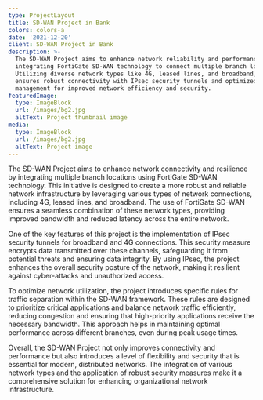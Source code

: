 ```yaml
---
type: ProjectLayout
title: SD-WAN Project in Bank
colors: colors-a
date: '2021-12-20'
client: SD-WAN Project in Bank
description: >-
  The SD-WAN Project aims to enhance network reliability and performance by
  integrating FortiGate SD-WAN technology to connect multiple branch locations.
  Utilizing diverse network types like 4G, leased lines, and broadband, it
  ensures robust connectivity with IPsec security tunnels and optimized traffic
  management for improved network efficiency and security.
featuredImage:
  type: ImageBlock
  url: /images/bg2.jpg
  altText: Project thumbnail image
media:
  type: ImageBlock
  url: /images/bg2.jpg
  altText: Project image
---
```

The SD-WAN Project aims to enhance network connectivity and resilience by integrating multiple branch locations using FortiGate SD-WAN technology. This initiative is designed to create a more robust and reliable network infrastructure by leveraging various types of network connections, including 4G, leased lines, and broadband. The use of FortiGate SD-WAN ensures a seamless combination of these network types, providing improved bandwidth and reduced latency across the entire network.

One of the key features of this project is the implementation of IPsec security tunnels for broadband and 4G connections. This security measure encrypts data transmitted over these channels, safeguarding it from potential threats and ensuring data integrity. By using IPsec, the project enhances the overall security posture of the network, making it resilient against cyber-attacks and unauthorized access.

To optimize network utilization, the project introduces specific rules for traffic separation within the SD-WAN framework. These rules are designed to prioritize critical applications and balance network traffic efficiently, reducing congestion and ensuring that high-priority applications receive the necessary bandwidth. This approach helps in maintaining optimal performance across different branches, even during peak usage times.

Overall, the SD-WAN Project not only improves connectivity and performance but also introduces a level of flexibility and security that is essential for modern, distributed networks. The integration of various network types and the application of robust security measures make it a comprehensive solution for enhancing organizational network infrastructure.
